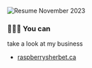 ![Resume November 2023](https://github.com/mooyeon-seo/mooyeon-seo/assets/144402254/b2237e5c-d0bc-4535-aefd-6a7450c2c679)

### 👨🏻‍💻 You can 
take a look at my business
- [raspberrysherbet.ca](https://raspberrysherbet.ca/)
